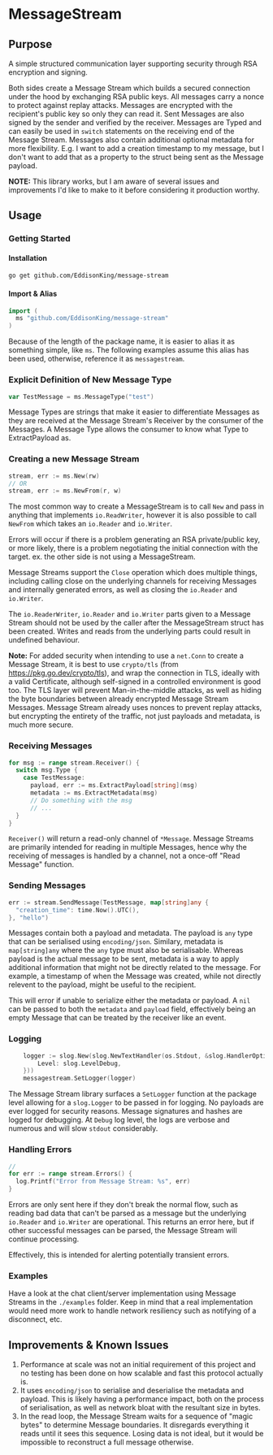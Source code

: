# MessageStream

## Purpose
A simple structured communication layer supporting security through RSA encryption and signing.

Both sides create a Message Stream which builds a secured connection under the hood by exchanging RSA public keys. All messages carry a nonce to protect against replay attacks.
Messages are encrypted with the recipient's public key so only they can read it. Sent Messages are also signed by the sender and verified by the receiver.
Messages are Typed and can easily be used in `switch` statements on the receiving end of the Message Stream. 
Messages also contain additional optional metadata for more flexibility. E.g. I want to add a creation timestamp to my message, but I don't want to add that as a property to the struct being sent as the Message payload.

**NOTE:** This library works, but I am aware of several issues and improvements I'd like to make to it before considering it production worthy.

## Usage

### Getting Started
#### Installation
```bash
go get github.com/EddisonKing/message-stream
```

#### Import & Alias
```go
import (
  ms "github.com/EddisonKing/message-stream"
)
```

Because of the length of the package name, it is easier to alias it as something simple, like `ms`. The following examples assume this alias has been used, otherwise, reference it as `messagestream`.

### Explicit Definition of New Message Type
```go
var TestMessage = ms.MessageType("test")
```

Message Types are strings that make it easier to differentiate Messages as they are received at the Message Stream's Receiver by the consumer of the Messages. A Message Type allows the consumer to know what Type to ExtractPayload as. 

### Creating a new Message Stream
```go
stream, err := ms.New(rw)
// OR
stream, err := ms.NewFrom(r, w)
```

The most common way to create a MessageStream is to call `New` and pass in anything that implements `io.ReadWriter`, however it is also possible to call `NewFrom` which takes an `io.Reader` and `io.Writer`.

Errors will occur if there is a problem generating an RSA private/public key, or more likely, there is a problem negotiating the initial connection with the target. ex. the other side is not using a MessageStream.

Message Streams support the `Close` operation which does multiple things, including calling close on the underlying channels for receiving Messages and internally generated errors, as well as closing the `io.Reader` and `io.Writer`. 

The `io.ReaderWriter`, `io.Reader` and `io.Writer` parts given to a Message Stream should not be used by the caller after the MessageStream struct has been created. Writes and reads from the underlying parts could result in undefined behaviour.

**Note:** For added security when intending to use a `net.Conn` to create a Message Stream, it is best to use `crypto/tls` (from https://pkg.go.dev/crypto/tls), and wrap the connection in TLS, ideally with a valid Certificate, although self-signed in a controlled environment is good too. The TLS layer will prevent Man-in-the-middle attacks, as well as hiding the byte boundaries between already encrypted Message Stream Messages. Message Stream already uses nonces to prevent replay attacks, but encrypting the entirety of the traffic, not just payloads and metadata, is much more secure.

### Receiving Messages
```go
for msg := range stream.Receiver() {
  switch msg.Type {
    case TestMessage:
      payload, err := ms.ExtractPayload[string](msg)
      metadata := ms.ExtractMetadata(msg)
      // Do something with the msg
      // ...
  }
}
```

`Receiver()` will return a read-only channel of `*Message`. Message Streams are primarily intended for reading in multiple Messages, hence why the receiving of messages is handled by a channel, not a once-off "Read Message" function. 

### Sending Messages
```go
err := stream.SendMessage(TestMessage, map[string]any {
  "creation_time": time.Now().UTC(),
}, "hello")
```

Messages contain both a payload and metadata. The payload is `any` type that can be serialised using `encoding/json`. Similary, metadata is `map[string]any` where the `any` type must also be serialisable.
Whereas payload is the actual message to be sent, metadata is a way to apply additional information that might not be directly related to the message. For example, a timestamp of when the Message was created, while not directly relevent to the payload, might be useful to the recipient.

This will error if unable to serialize either the metadata or payload. A `nil` can be passed to both the `metadata` and `payload` field, effectively being an empty Message that can be treated by the receiver like an event.

### Logging
```go
	logger := slog.New(slog.NewTextHandler(os.Stdout, &slog.HandlerOptions{
		Level: slog.LevelDebug,
	}))
	messagestream.SetLogger(logger)
```

The Message Stream library surfaces a `SetLogger` function at the package level allowing for a `slog.Logger` to be passed in for logging. No payloads are ever logged for security reasons. Message signatures and hashes are logged for debugging. At `Debug` log level, the logs are verbose and numerous and will slow `stdout` considerably. 

### Handling Errors
```go
// 
for err := range stream.Errors() {
  log.Printf("Error from Message Stream: %s", err)
}
```

Errors are only sent here if they don't break the normal flow, such as reading bad data that can't be parsed as a message but the underlying `io.Reader` and `io.Writer` are operational. This returns an error here, but if other successful messages can be parsed, the Message Stream will continue processing.

Effectively, this is intended for alerting potentially transient errors.

### Examples
Have a look at the chat client/server implementation using Message Streams in the `./examples` folder. Keep in mind that a real implementation would need more work to handle network resiliency such as notifying of a disconnect, etc.

## Improvements & Known Issues
1. Performance at scale was not an initial requirement of this project and no testing has been done on how scalable and fast this protocol actually is. 
2. It uses `encoding/json` to serialise and deserialise the metadata and payload. This is likely having a performance impact, both on the process of serialisation, as well as network bloat with the resultant size in bytes.
3. In the read loop, the Message Stream waits for a sequence of "magic bytes" to determine Message boundaries. It disregards everything it reads until it sees this sequence. Losing data is not ideal, but it would be impossible to reconstruct a full message otherwise.
